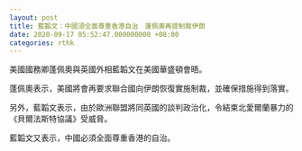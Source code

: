 ```yaml
---
layout: post
title: 藍韜文：中國須全面尊重香港自治　蓬佩奧再提制裁伊朗
date: 2020-09-17 05:52:47.000000000 +08:00
categories: rthk
---
```


美國國務卿蓬佩奧與英國外相藍韜文在美國華盛頓會晤。

蓬佩奧表示，美國將會再要求聯合國向伊朗恢復實施制裁，並確保措施得到落實。

另外，藍韜文表示，由於歐洲聯盟將同英國的談判政治化，令結束北愛爾蘭暴力的《貝爾法斯特協議》受威脅。

藍韜文又表示，中國必須全面尊重香港的自治。
